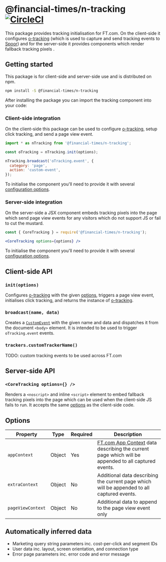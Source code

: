 # @financial-times/n-tracking [![CircleCI](https://circleci.com/gh/Financial-Times/n-tracking/tree/master.svg?style=svg)](https://circleci.com/gh/Financial-Times/n-tracking/tree/master)

This package provides tracking initialisation for FT.com. On the client-side it configures [o-tracking] (which is used to capture and send tracking events to [Spoor]) and for the server-side it provides components which render fallback tracking pixels .

[o-tracking]: https://github.com/Financial-Times/o-tracking
[Spoor]: https://spoor-docs.herokuapp.com/


## Getting started

This package is for client-side and server-side use and is distributed on npm.

```sh
npm install -S @financial-times/n-tracking
```

After installing the package you can import the tracking component into your code:

### Client-side integration

On the client-side this package can be used to configure [o-tracking], setup click tracking, and send a page view event.

```js
import * as nTracking from '@financial-times/n-tracking';

const oTracking = nTracking.init(options);

nTracking.broadcast('oTracking.event', {
  category: 'page',
  action: 'custom-event',
});
```

To initialise the component you'll need to provide it with several [configuration options](#options).


### Server-side integration

On the server-side a JSX component embeds tracking pixels into the page which send page view events for any visitors which do not support JS or fail to cut the mustard.

```jsx
const { CoreTracking } = require('@financial-times/n-tracking');

<CoreTracking options={options} />
```

To initialise the component you'll need to provide it with several [configuration options](#options).


## Client-side API

### `init(options)`

Configures [o-tracking] with the given [options](#options), triggers a page view event, initialises click tracking, and returns the instance of [o-tracking].

### `broadcast(name, data)`

Creates a [`CustomEvent`](https://developer.mozilla.org/en-US/docs/Web/API/CustomEvent) with the given name and data and dispatches it from the document `<body>` element. It is intended to be used to trigger `oTracking.event` events.

### `trackers.customTrackerName()`

TODO: custom tracking events to be used across FT.com


## Server-side API

### `<CoreTracking options={} />`

Renders a `<noscript>` and inline `<script>` element to embed fallback tracking pixels into the page which can be used when the client-side JS fails to run. It accepts the same [options](#options) as the client-side code.


## Options

Property       | Type   | Required | Description
---------------|--------|----------|------------------------------------------------------------------
`appContext`   | Object | Yes      | [FT.com App Context] data describing the current page which will be appended to all captured events.
`extraContext` | Object | No       | Additional data describing the current page which will be appended to all captured events.
`pageViewContext` | Object | No | Additional data to append to the page view event only

[FT.com App Context]: https://github.com/Financial-Times/dotcom-page-kit/blob/master/packages/dotcom-server-app-context/schema.md


## Automatically inferred data

- Marketing query string parameters inc. cost-per-click and segment IDs
- User data inc. layout, screen orientation, and connection type
- Error page parameters inc. error code and error message
